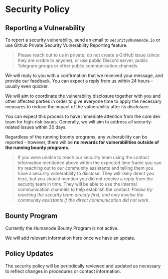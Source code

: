 # Security Policy

## Reporting a Vulnerability

To report a security vulnerability, send an email to `security@humanode.io` or
use Github Private Security Vulnerability Reporting feature.

> Please reach out to us in private; do not create a GitHub issue (since they
> are visible to anyone), or use public Discord server, public Telegram groups
> or other public communication channels.

We will reply to you with a confirmation that we received your message, and
provide our feedback. You can expect a reply from us within 24 hours - usually
even quicker.

We will aim to coordinate the vulnerability disclosure together with you and
other affected parties in order to give everyone time to apply the necessary
measures to reduce the impact of the vulnerability after its disclosure.

You can expect this process to have immediate attention from the core dev team
for high-risk issues. Generally, we will aim to address all security-related
issues within 30 days.

Regardless of the running bounty programs, any vulnerability can be reported -
however, there will be **no rewards for vulnerabilities outside of the running
bounty programs**.

> If you were unable to reach our security team using the contact information
> mentioned above within the expected time frame you can try reaching out to
> our community assistants and telling them you have a security vulnerability
> to disclose.
> They will likely direct you here, but you should mention you did not receive
> a reply from the security team in time. They will be able to use the internal
> communication channels to help establish the contact.
> *Please try reaching the security team directly first, and only involve
> the community assistants if the direct communication did not work.*

## Bounty Program

Currently the Humanode Bounty Program is not active.

We will add relevant information here once we have an update.

## Policy Updates

The security policy will be periodically reviewed and updated as necessary
to reflect changes in procedures or contact information.
